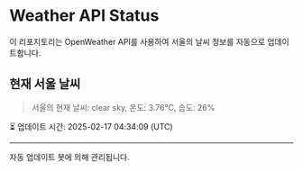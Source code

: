 
# Weather API Status

이 리포지토리는 OpenWeather API를 사용하여 서울의 날씨 정보를 자동으로 업데이트합니다.

## 현재 서울 날씨
> 서울의 현재 날씨: clear sky, 온도: 3.76°C, 습도: 26%

⏳ 업데이트 시간: 2025-02-17 04:34:09 (UTC)

---
자동 업데이트 봇에 의해 관리됩니다.
